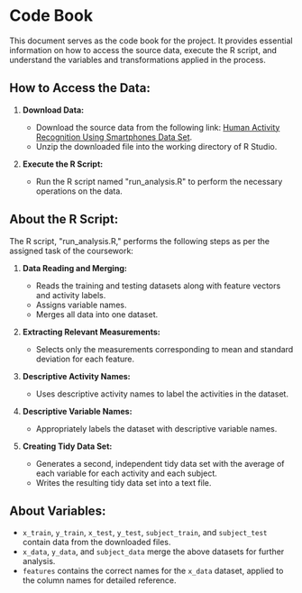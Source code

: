 # Code Book

This document serves as the code book for the project. It provides essential information on how to access the source data, execute the R script, and understand the variables and transformations applied in the process.

## How to Access the Data:

1. **Download Data:**
   - Download the source data from the following link: [Human Activity Recognition Using Smartphones Data Set](http://archive.ics.uci.edu/ml/datasets/Human+Activity+Recognition+Using+Smartphones).
   - Unzip the downloaded file into the working directory of R Studio.

2. **Execute the R Script:**
   - Run the R script named "run_analysis.R" to perform the necessary operations on the data.

## About the R Script:

The R script, "run_analysis.R," performs the following steps as per the assigned task of the coursework:

1. **Data Reading and Merging:**
   - Reads the training and testing datasets along with feature vectors and activity labels.
   - Assigns variable names.
   - Merges all data into one dataset.

2. **Extracting Relevant Measurements:**
   - Selects only the measurements corresponding to mean and standard deviation for each feature.

3. **Descriptive Activity Names:**
   - Uses descriptive activity names to label the activities in the dataset.

4. **Descriptive Variable Names:**
   - Appropriately labels the dataset with descriptive variable names.

5. **Creating Tidy Data Set:**
   - Generates a second, independent tidy data set with the average of each variable for each activity and each subject.
   - Writes the resulting tidy data set into a text file.

## About Variables:

- `x_train`, `y_train`, `x_test`, `y_test`, `subject_train`, and `subject_test` contain data from the downloaded files.
- `x_data`, `y_data`, and `subject_data` merge the above datasets for further analysis.
- `features` contains the correct names for the `x_data` dataset, applied to the column names for detailed reference.
